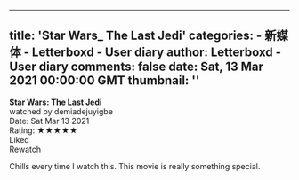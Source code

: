 
---
title: 'Star Wars_ The Last Jedi'
categories: 
    - 新媒体
    - Letterboxd - User diary
author: Letterboxd - User diary
comments: false
date: Sat, 13 Mar 2021 00:00:00 GMT
thumbnail: ''
---

<div>   
<b>Star Wars: The Last Jedi</b><br>watched by demiadejuyigbe<br>Date: Sat Mar 13 2021<br>Rating:  ★★★★★ <br>Liked<br>Rewatch<br>








<div>



<div><p>Chills every time I watch this. This movie is really something special.</p></div>

</div>
  
</div>
            